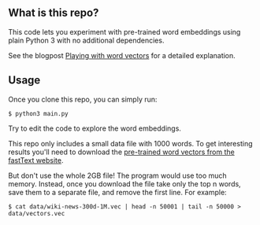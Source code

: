 ## What is this repo?

This code lets you experiment with pre-trained word embeddings using plain Python 3 with no additional dependencies.

See the blogpost [Playing with word vectors](https://medium.com/@martinkonicek/playing-with-word-vectors-308ab2faa519) for a detailed explanation.

## Usage

Once you clone this repo, you can simply run:

```
$ python3 main.py
```

Try to edit the code to explore the word embeddings.

This repo only includes a small data file with 1000 words. To get interesting results you'll need to download the [pre-trained word vectors from the fastText website](https://fasttext.cc/docs/en/english-vectors.html).

But don't use the whole 2GB file! The program would use too much memory. Instead, once you download the file take only the top n words, save them to a separate file, and remove the first line. For example:

```
$ cat data/wiki-news-300d-1M.vec | head -n 50001 | tail -n 50000 > data/vectors.vec
```
